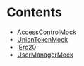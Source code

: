 

# Contents
- [AccessControlMock](AccessControlMock.sol/contract.AccessControlMock.md)
- [UnionTokenMock](UnionTokenMock.sol/contract.UnionTokenMock.md)
- [IErc20](UserManagerMock.sol/interface.IErc20.md)
- [UserManagerMock](UserManagerMock.sol/contract.UserManagerMock.md)
